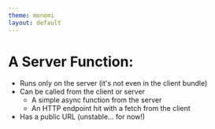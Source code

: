 ```yaml
---
theme: monomi
layout: default
---
```


# A Server Function:

- Runs only on the server (it's not even in the client bundle)
- Can be called from the client or server
  - A simple async function from the server
  - An HTTP endpoint hit with a fetch from the client
- Has a public URL (unstable... for now!)
